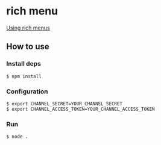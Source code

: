 # rich menu

[Using rich menus](https://developers.line.biz/en/docs/messaging-api/using-rich-menus/)

## How to use

### Install deps

``` shell
$ npm install
```

### Configuration

``` shell
$ export CHANNEL_SECRET=YOUR_CHANNEL_SECRET
$ export CHANNEL_ACCESS_TOKEN=YOUR_CHANNEL_ACCESS_TOKEN
```

### Run

``` shell
$ node .
```

